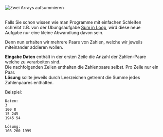 <div class="text-center">
	<img src="https://codeabbey.github.io/data/sums_in_loop.gif" alt="Zwei Arrays aufsummieren"/>
</div>
<br/>

Falls Sie schon wissen wie man Programme mit einfachen Schleifen schreibt z.B. 
von der Übungsaufgabe [Sum in Loop](./sum-in-loop), wird diese neue Aufgabe nur eine kleine Abwandlung davon sein.

Denn nun erhalten wir mehrere Paare von Zahlen, welche wir jeweils miteinander addieren wollen. 

**Eingabe Daten** enthält in der ersten Zeile die Anzahl der Zahlen-Paare welche zu verarbeiten sind.   
Die nachfolgenden Zeilen enthalten die Zahlenpaare selbst. Pro Zeile nur ein Paar.  
**Lösung** sollte jeweils durch Leerzeichen getrennt die Summe jedes Zahlenpaares enthalten. 

Beispiel:

    Daten:
    3
    100 8
    15 245
    1945 54
    
    Lösung:
    108 260 1999
